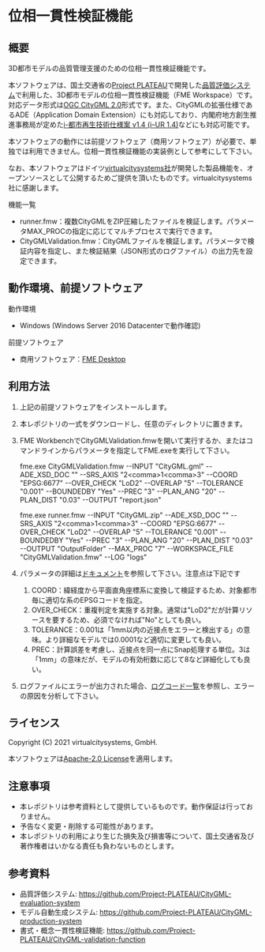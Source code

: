 # 位相一貫性検証機能

## 概要

3D都市モデルの品質管理支援のための位相一貫性検証機能です。

本ソフトウェアは、国土交通省の[Project PLATEAU](https://www.mlit.go.jp/plateau/)で開発した[品質評価システム](https://github.com/Project-PLATEAU/CityGML-evaluation-system)で利用した、3D都市モデルの位相一貫性検証機能（FME Workspace）です。対応データ形式は[OGC CityGML 2.0](https://www.ogc.org/standards/citygml)形式です。また、CityGMLの拡張仕様であるADE（Application Domain Extension）にも対応しており、内閣府地方創生推進事務局が定めた[i-都市再生技術仕様案 v1.4 (iｰUR 1.4)](https://www.kantei.go.jp/jp/singi/tiiki/toshisaisei/itoshisaisei/iur/)などにも対応可能です。

本ソフトウェアの動作には前提ソフトウェア（商用ソフトウェア）が必要で、単独では利用できません。位相一貫性検証機能の実装例として参考にして下さい。

なお、本ソフトウェアはドイツ[virtualcitysystems社](https://vc.systems/en/)が開発した製品機能を、オープンソースとして公開するためご提供を頂いたものです。virtualcitysystems社に感謝します。

機能一覧

* runner.fmw：複数CityGMLをZIP圧縮したファイルを検証します。パラメータMAX_PROCの指定に応じてマルチプロセスで実行できます。
* CityGMLValidation.fmw：CityGMLファイルを検証します。パラメータで検証内容を指定し、また検証結果（JSON形式のログファイル）の出力先を設定できます。

## 動作環境、前提ソフトウェア

動作環境

* Windows (Windows Server 2016 Datacenterで動作確認)

前提ソフトウェア

* 商用ソフトウェア：[FME Desktop](https://www.safe.com/fme/fme-desktop/)

## 利用方法

1. 上記の前提ソフトウェアをインストールします。
1. 本レポジトリの一式をダウンロードし、任意のディレクトリに置きます。
1. FME WorkbenchでCityGMLValidation.fmwを開いて実行するか、またはコマンドラインからパラメータを指定してFME.exeを実行して下さい。

	fme.exe CityGMLValidation.fmw --INPUT "CityGML.gml" --ADE_XSD_DOC "" --SRS_AXIS "2\<comma\>1\<comma\>3" --COORD "EPSG:6677" --OVER_CHECK "LoD2" --OVERLAP "5" --TOLERANCE "0.001" --BOUNDEDBY "Yes" --PREC "3" --PLAN_ANG "20" --PLAN_DIST "0.03" --OUTPUT "report.json"
	
	fme.exe runner.fmw --INPUT "CityGML.zip" --ADE_XSD_DOC "" --SRS_AXIS "2\<comma\>1\<comma\>3" --COORD "EPSG:6677" --OVER_CHECK "LoD2" --OVERLAP "5" --TOLERANCE "0.001" --BOUNDEDBY "Yes" --PREC "3" --PLAN_ANG "20" --PLAN_DIST "0.03" --OUTPUT "OutputFolder" --MAX_PROC "7" --WORKSPACE_FILE "CityGMLValidation.fmw" --LOG "logs"

1. パラメータの詳細は[ドキュメント](doc/documentation.pdf)を参照して下さい。注意点は下記です
	1. COORD：緯経度から平面直角座標系に変換して検証するため、対象都市毎に適切な系のEPSGコードを指定。
	1. OVER_CHECK：重複判定を実施する対象。通常は"LoD2"だが計算リソースを要するため、必須でなければ"No"としても良い。
	1. TOLERANCE：0.001は「1mm以内の近接点をエラーと検出する」の意味。より詳細なモデルでは0.0001など適切に変更しても良い。
	1. PREC：計算誤差を考慮し、近接点を同一点にSnap処理する単位。3は「1mm」の意味だが、モデルの有効桁数に応じて8など詳細化しても良い。

1. ログファイルにエラーが出力された場合、[ログコード一覧](doc/log.pdf)を参照し、エラーの原因を分析して下さい。


## ライセンス

Copyright (C) 2021 virtualcitysystems, GmbH.

本ソフトウェアは[Apache-2.0 License](LICENSE)を適用します。

## 注意事項

* 本レポジトリは参考資料として提供しているものです。動作保証は行っておりません。
* 予告なく変更・削除する可能性があります。
* 本レポジトリの利用により生じた損失及び損害等について、国土交通省及び著作権者はいかなる責任も負わないものとします。

## 参考資料

* 品質評価システム: https://github.com/Project-PLATEAU/CityGML-evaluation-system
* モデル自動生成システム: https://github.com/Project-PLATEAU/CityGML-production-system
* 書式・概念一貫性検証機能: https://github.com/Project-PLATEAU/CityGML-validation-function
